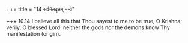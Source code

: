 +++
title = "14 सर्वमेतदृतम् मन्ये"

+++
10.14 I believe all this that Thou sayest to me to be true, O Krishna;
verily, O blessed Lord! neither the gods nor the demons know Thy
manifestation (origin).
